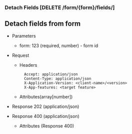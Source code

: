 ### Detach Fields [DELETE /form/{form}/fields/]

## **Detach fields from form**

+ Parameters
    + form: 123 (required, number) - form id

+ Request
    + Headers

            Accept: application/json
            Content-Type: application/json
            X-Application-Version: <client-name>/<version>
            X-App-features: <target feature>
        
    + Attributes(array[number])
          
+ Response 202 (application/json)
    
+ Response 400 (application/json)
              
    + Attributes (Response 400)

<!-- include(../error_responses.md) -->
